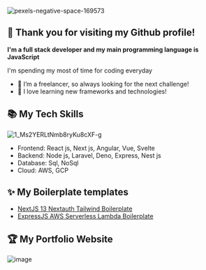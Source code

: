 ![pexels-negative-space-169573](https://user-images.githubusercontent.com/55793602/188342392-72fd7a0c-1a43-4b9b-83d9-3765499a634c.jpg)

## 👋 Thank you for visiting my Github profile!


**I'm a full stack developer and my main programming language is JavaScript**

I'm spending my most of time for coding everyday
- 🔭 I’m a freelancer, so always looking for the next challenge!
- 🌱 I love learning new frameworks and technologies!


## 📚 My Tech Skills
![1_Ms2YERLtNmb8ryKu8cXF-g](https://user-images.githubusercontent.com/55793602/188342247-ebc881d2-231b-4618-8b95-90a432d97b95.png)

- Frontend: React js, Next js, Angular, Vue, Svelte
- Backend: Node js, Laravel, Deno, Express, Nest js
- Database: Sql, NoSql
- Cloud: AWS, GCP

## ✨ My Boilerplate templates

- [NextJS 13 Nextauth Tailwind Boilerplate](https://github.com/jdawkinsdew/nextjs-tailwind-boilerplate)
- [ExpressJS AWS Serverless Lambda Boilerplate](https://github.com/jdawkinsdew/expressjs-lambda-serverless-boilerplate)


## 🏆 My Portfolio Website
![image](https://user-images.githubusercontent.com/55793602/188342874-b28b22b8-67a0-4efe-ba3b-4f1d4850261a.png)

